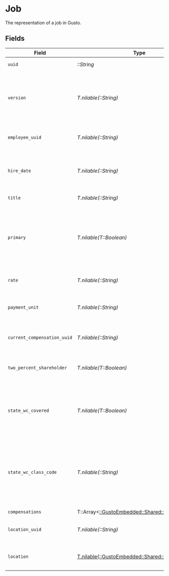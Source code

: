 # Job

The representation of a job in Gusto.


## Fields

| Field                                                                                                                                                                                                                                              | Type                                                                                                                                                                                                                                               | Required                                                                                                                                                                                                                                           | Description                                                                                                                                                                                                                                        |
| -------------------------------------------------------------------------------------------------------------------------------------------------------------------------------------------------------------------------------------------------- | -------------------------------------------------------------------------------------------------------------------------------------------------------------------------------------------------------------------------------------------------- | -------------------------------------------------------------------------------------------------------------------------------------------------------------------------------------------------------------------------------------------------- | -------------------------------------------------------------------------------------------------------------------------------------------------------------------------------------------------------------------------------------------------- |
| `uuid`                                                                                                                                                                                                                                             | *::String*                                                                                                                                                                                                                                         | :heavy_check_mark:                                                                                                                                                                                                                                 | The UUID of the job.                                                                                                                                                                                                                               |
| `version`                                                                                                                                                                                                                                          | *T.nilable(::String)*                                                                                                                                                                                                                              | :heavy_minus_sign:                                                                                                                                                                                                                                 | The current version of the object. See the [versioning guide](https://docs.gusto.com/embedded-payroll/docs/idempotency) for information on how to use this field.                                                                                  |
| `employee_uuid`                                                                                                                                                                                                                                    | *T.nilable(::String)*                                                                                                                                                                                                                              | :heavy_minus_sign:                                                                                                                                                                                                                                 | The UUID of the employee to which the job belongs.                                                                                                                                                                                                 |
| `hire_date`                                                                                                                                                                                                                                        | *T.nilable(::String)*                                                                                                                                                                                                                              | :heavy_minus_sign:                                                                                                                                                                                                                                 | The date when the employee was hired or rehired for the job.                                                                                                                                                                                       |
| `title`                                                                                                                                                                                                                                            | *T.nilable(::String)*                                                                                                                                                                                                                              | :heavy_minus_sign:                                                                                                                                                                                                                                 | The title for the job.                                                                                                                                                                                                                             |
| `primary`                                                                                                                                                                                                                                          | *T.nilable(T::Boolean)*                                                                                                                                                                                                                            | :heavy_minus_sign:                                                                                                                                                                                                                                 | Whether this is the employee's primary job. The value will be set to true unless an existing job exists for the employee.                                                                                                                          |
| `rate`                                                                                                                                                                                                                                             | *T.nilable(::String)*                                                                                                                                                                                                                              | :heavy_minus_sign:                                                                                                                                                                                                                                 | The current compensation rate of the job.                                                                                                                                                                                                          |
| `payment_unit`                                                                                                                                                                                                                                     | *T.nilable(::String)*                                                                                                                                                                                                                              | :heavy_minus_sign:                                                                                                                                                                                                                                 | The payment unit of the current compensation for the job.                                                                                                                                                                                          |
| `current_compensation_uuid`                                                                                                                                                                                                                        | *T.nilable(::String)*                                                                                                                                                                                                                              | :heavy_minus_sign:                                                                                                                                                                                                                                 | The UUID of the current compensation of the job.                                                                                                                                                                                                   |
| `two_percent_shareholder`                                                                                                                                                                                                                          | *T.nilable(T::Boolean)*                                                                                                                                                                                                                            | :heavy_minus_sign:                                                                                                                                                                                                                                 | Whether the employee owns at least 2% of the company.                                                                                                                                                                                              |
| `state_wc_covered`                                                                                                                                                                                                                                 | *T.nilable(T::Boolean)*                                                                                                                                                                                                                            | :heavy_minus_sign:                                                                                                                                                                                                                                 | Whether this job is eligible for workers' compensation coverage in the state of Washington (WA).                                                                                                                                                   |
| `state_wc_class_code`                                                                                                                                                                                                                              | *T.nilable(::String)*                                                                                                                                                                                                                              | :heavy_minus_sign:                                                                                                                                                                                                                                 | The risk class code for workers' compensation in Washington state. Please visit [Washington state's Risk Class page](https://www.lni.wa.gov/insurance/rates-risk-classes/risk-classes-for-workers-compensation/risk-class-lookup#/) to learn more. |
| `compensations`                                                                                                                                                                                                                                    | T::Array<[::GustoEmbedded::Shared::Compensation](../../models/shared/compensation.md)>                                                                                                                                                             | :heavy_minus_sign:                                                                                                                                                                                                                                 | N/A                                                                                                                                                                                                                                                |
| `location_uuid`                                                                                                                                                                                                                                    | *T.nilable(::String)*                                                                                                                                                                                                                              | :heavy_minus_sign:                                                                                                                                                                                                                                 | The uuid of the employee's work location.                                                                                                                                                                                                          |
| `location`                                                                                                                                                                                                                                         | [T.nilable(::GustoEmbedded::Shared::Location)](../../models/shared/location.md)                                                                                                                                                                    | :heavy_minus_sign:                                                                                                                                                                                                                                 | The representation of an address in Gusto.                                                                                                                                                                                                         |